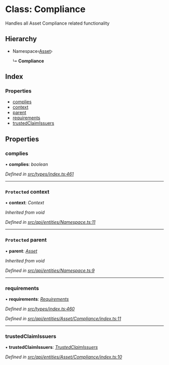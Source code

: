 # Class: Compliance

Handles all Asset Compliance related functionality

## Hierarchy

* Namespace‹[Asset](asset.md)›

  ↳ **Compliance**

## Index

### Properties

* [complies](compliance.md#complies)
* [context](compliance.md#protected-context)
* [parent](compliance.md#protected-parent)
* [requirements](compliance.md#requirements)
* [trustedClaimIssuers](compliance.md#trustedclaimissuers)

## Properties

###  complies

• **complies**: *boolean*

*Defined in [src/types/index.ts:461](https://github.com/PolymathNetwork/polymesh-sdk/blob/31a16a34/src/types/index.ts#L461)*

___

### `Protected` context

• **context**: *Context*

*Inherited from void*

*Defined in [src/api/entities/Namespace.ts:11](https://github.com/PolymathNetwork/polymesh-sdk/blob/31a16a34/src/api/entities/Namespace.ts#L11)*

___

### `Protected` parent

• **parent**: *[Asset](asset.md)*

*Inherited from void*

*Defined in [src/api/entities/Namespace.ts:9](https://github.com/PolymathNetwork/polymesh-sdk/blob/31a16a34/src/api/entities/Namespace.ts#L9)*

___

###  requirements

• **requirements**: *[Requirements](requirements.md)*

*Defined in [src/types/index.ts:460](https://github.com/PolymathNetwork/polymesh-sdk/blob/31a16a34/src/types/index.ts#L460)*

*Defined in [src/api/entities/Asset/Compliance/index.ts:11](https://github.com/PolymathNetwork/polymesh-sdk/blob/31a16a34/src/api/entities/Asset/Compliance/index.ts#L11)*

___

###  trustedClaimIssuers

• **trustedClaimIssuers**: *[TrustedClaimIssuers](trustedclaimissuers.md)*

*Defined in [src/api/entities/Asset/Compliance/index.ts:10](https://github.com/PolymathNetwork/polymesh-sdk/blob/31a16a34/src/api/entities/Asset/Compliance/index.ts#L10)*
